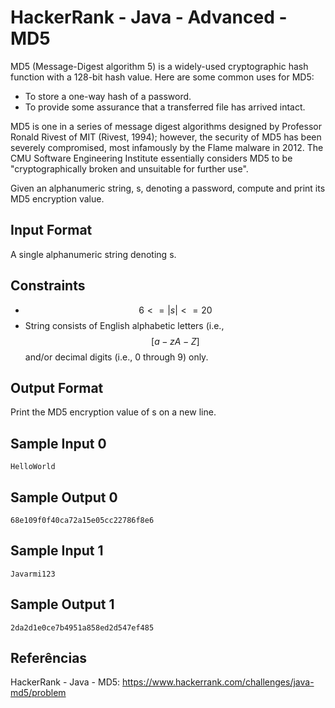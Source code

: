 # HackerRank - Java - Advanced - MD5

MD5 (Message-Digest algorithm 5) is a widely-used cryptographic hash function 
with a 128-bit hash value. Here are some common uses for MD5:
- To store a one-way hash of a password.
- To provide some assurance that a transferred file has arrived intact.

MD5 is one in a series of message digest algorithms designed by Professor Ronald Rivest of MIT (Rivest, 1994); 
however, the security of MD5 has been severely compromised, most infamously by the Flame malware in 2012. 
The CMU Software Engineering Institute essentially considers MD5 to be "cryptographically broken and unsuitable 
for further use".

Given an alphanumeric string, s, denoting a password, compute and print its MD5 encryption value.

## Input Format
A single alphanumeric string denoting s.


## Constraints
- $$6 <= |s| <= 20$$
- String  consists of English alphabetic letters (i.e., $$[a -zA -Z]$$  and/or decimal digits 
(i.e., 0 through 9) only.


## Output Format
Print the MD5 encryption value of s on a new line.


## Sample Input 0
```HelloWorld```


## Sample Output 0
```68e109f0f40ca72a15e05cc22786f8e6```


## Sample Input 1
```Javarmi123```


## Sample Output 1
```2da2d1e0ce7b4951a858ed2d547ef485```


## Referências
HackerRank - Java - MD5:
https://www.hackerrank.com/challenges/java-md5/problem